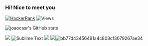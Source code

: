 ### Hi! Nice to meet you
[![HackerRank](https://img.shields.io/badge/-Hackerrank-2EC866?style=for-the-badge&logo=HackerRank&logoColor=white)](https://www.hackerrank.com/castro_JP?hr_r=1) 
![Views](https://komarev.com/ghpvc/?username=joaocasr&color=dc143c&label=VIEWS)



![joaocasr's GitHub stats](https://github-readme-stats.vercel.app/api?username=joaocasr&show_icons=true&theme=tokyonight) 

![](https://img.shields.io/badge/VIM-IDE-informational?style=flat&logo=vim&logoColor=black&color=2bbc8a) ![Sublime Text](https://img.shields.io/badge/SUBLIME-IDE-informational?style=flat&logo=sublime-text&logoColor=black&color=2bbc8a) ![](https://img.shields.io/badge/CLion-IDE-informational?style=flat&logo=clion&logoColor=black&color=2bbc8a) ![](https://img.shields.io/badge/Android_Studio-IDE-informational?style=flat&logo=android-studio&logoColor=black&color=2bbc8a)![bb77d43456491a4c808cf3079267ae34](https://user-images.githubusercontent.com/73347405/142746424-ea5bc281-beb4-4a93-88db-6ad1b0fe1e9c.gif)

<!--
**joaocasr/joaocasr** is a ✨ _special_ ✨ repository because its `README.md` (this file) appears on your GitHub profile.

Here are some ideas to get you started:

- 🔭 I’m currently working on ...
- 🌱 I’m currently learning ...
- 👯 I’m looking to collaborate on ...
- 🤔 I’m looking for help with ...
- 💬 Ask me about ...
- 📫 How to reach me: ...
- 😄 Pronouns: ...
- ⚡ Fun fact: ...
-->
